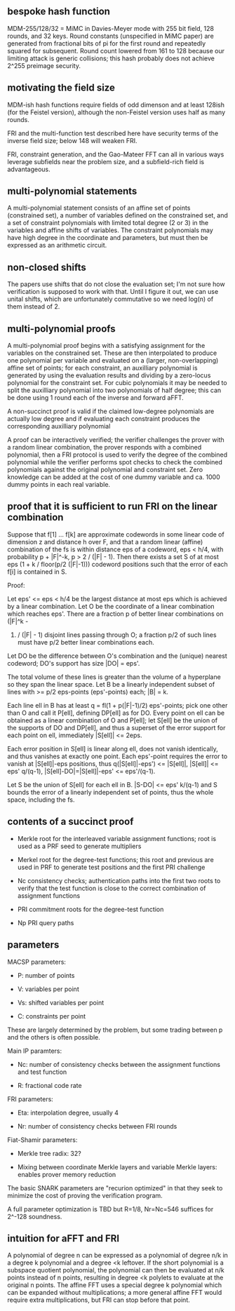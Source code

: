 ## bespoke hash function

MDM-255/128/32 = MiMC in Davies-Meyer mode with 255 bit field, 128 rounds, and
32 keys.  Round constants (unspecified in MiMC paper) are generated from
fractional bits of pi for the first round and repeatedly squared for
subsequent.  Round count lowered from 161 to 128 because our limiting attack is
generic collisions; this hash probably does not achieve 2^255 preimage
security.

## motivating the field size

MDM-ish hash functions require fields of odd dimenson and at least 128ish (for
the Feistel version), although the non-Feistel version uses half as many
rounds.

FRI and the multi-function test described here have security terms of the
inverse field size; below 148 will weaken FRI.

FRI, constraint generation, and the Gao-Mateer FFT can all in various ways
leverage subfields near the problem size, and a subfield-rich field is
advantageous.

## multi-polynomial statements

A multi-polynomial statement consists of an affine set of points (constrained
set), a number of variables defined on the constrained set, and a set of
constraint polynomials with limited total degree (2 or 3) in the variables and
affine shifts of variables.  The constraint polynomials may have high degree in
the coordinate and parameters, but must then be expressed as an arithmetic
circuit.

## non-closed shifts

The papers use shifts that do not close the evaluation set; I'm not sure how
verification is supposed to work with that.  Until I figure it out, we can use
unital shifts, which are unfortunately commutative so we need log(n) of them
instead of 2.

## multi-polynomial proofs

A multi-polynomial proof begins with a satisfying assignment for the variables
on the constrained set.  These are then interpolated to produce one polynomial
per variable and evaluated on a (larger, non-overlapping) affine set of points;
for each constraint, an auxilliary polynomial is generated by using the
evaluation results and dividing by a zero-locus polynomial for the constraint
set.  For cubic polynomials it may be needed to split the auxilliary polynomial
into two polynomials of half degree; this can be done using 1 round each of the
inverse and forward aFFT.

A non-succinct proof is valid if the claimed low-degree polynomials are
actually low degree and if evaluating each constraint produces the
corresponding auxilliary polynomial

A proof can be interactively verified; the verifier challenges the prover with
a random linear combination, the prover responds with a combined polynomial,
then a FRI protocol is used to verify the degree of the combined polynomial
while the verifier performs spot checks to check the combined polynomials
against the original polynomial and constraint set.  Zero knowledge can be
added at the cost of one dummy variable and ca. 1000 dummy points in each real
variable.

## proof that it is sufficient to run FRI on the linear combination

Suppose that f[1] ... f[k] are approximate codewords in some linear code of
dimension z and distance h over F, and that a random linear (affine)
combination of the fs is within distance eps of a codeword, eps < h/4, with
probability p + |F|^-k, p > 2 / (|F| - 1).  Then there exists a set S of at
most eps (1 + k / floor(p/2 (|F|-1))) codeword positions such that the error of
each f[i] is contained in S.

Proof:

Let eps' <= eps < h/4 be the largest distance at most eps which is achieved by
a linear combination.  Let O be the coordinate of a linear combination which
reaches eps'.  There are a fraction p of better linear combinations on (|F|^k -
1) / (|F| - 1) disjoint lines passing through O; a fraction p/2 of such lines
must have p/2 better linear combinations each.

Let DO be the difference between O's combination and the (unique) nearest
codeword; DO's support has size |DO| = eps'.

The total volume of these lines is greater than the volume of a hyperplane so
they span the linear space.  Let B be a linearly independent subset of lines
with >= p/2 eps-points (eps'-points) each; |B| = k.

Each line ell in B has at least q = fl(1 + p(|F|-1)/2) eps'-points; pick one
other than O and call it P[ell], defining DP[ell] as for DO.  Every point on
ell can be obtained as a linear combination of O and P[ell]; let S[ell] be the
union of the supports of DO and DP[ell], and thus a superset of the error
support for each point on ell, immediately |S[ell]| <= 2eps.

Each error position in S[ell] is linear along ell, does not vanish identically,
and thus vanishes at exactly one point.  Each eps'-point requires the error to
vanish at |S[ell]|-eps positions, thus q(|S[ell]|-eps') <= |S[ell]|, |S[ell]| <=
eps' q/(q-1), |S[ell]-DO|=|S[ell]|-eps' <= eps'/(q-1).

Let S be the union of S[ell] for each ell in B.  |S-DO| <= eps' k/(q-1) and S
bounds the error of a linearly independent set of points, thus the whole space,
including the fs.

## contents of a succinct proof

* Merkle root for the interleaved variable assignment functions; root is used
  as a PRF seed to generate multipliers

* Merkel root for the degree-test functions; this root and previous are used in
  PRF to generate test positions and the first PRI challenge

* Nc consistency checks; authentication paths into the first two roots to
  verify that the test function is close to the correct combination of
  assignment functions

* PRI commitment roots for the degree-test function

* Np PRI query paths

## parameters

MACSP parameters:

* P: number of points

* V: variables per point

* Vs: shifted variables per point

* C: constraints per point

These are largely determined by the problem, but some trading between p and the
others is often possible.

Main IP paramters:

* Nc: number of consistency checks between the assignment functions and test
  function

* R: fractional code rate

FRI parameters:

* Eta: interpolation degree, usually 4

* Nr: number of consistency checks between FRI rounds

Fiat-Shamir parameters:

* Merkle tree radix: 32?

* Mixing between coordinate Merkle layers and variable Merkle layers: enables
  prover memory reduction

The basic SNARK parameters are "recurion optimized" in that they seek to
minimize the cost of proving the verification program.

A full parameter optimization is TBD but R=1/8, Nr=Nc=546 suffices for 2^-128
soundness.

## intuition for aFFT and FRI

A polynomial of degree n can be expressed as a polynomial of degree n/k in a
degree k polynomial and a degree \<k leftover.  If the short polynomial is a
subspace quotient polynomial, the polynomial can then be evaluated at n/k
points instead of n points, resulting in degree \<k polylets to evaluate at the
original n points.  The affine FFT uses a special degree k polynomial which can
be expanded without multiplications; a more general affine FFT would require
extra multiplications, but FRI can stop before that point.
